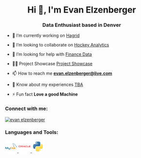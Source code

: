 <h1 align="center">Hi 👋, I'm Evan Elzenberger</h1>
<h3 align="center">Data Enthusiast based in Denver</h3>

- 🔭 I’m currently working on [Hagrid](link)

- 👯 I’m looking to collaborate on [Hockey Analytics](link)

- 🤝 I’m looking for help with [Finance Data](link)

- 👨‍💻 Project Showcase [Project Showcase](TBA)

- 📫 How to reach me **evan.elzenberger@live.com**

- 📄 Know about my experiences [TBA](TBA)

- ⚡ Fun fact **Love a good Machine**

<h3 align="left">Connect with me:</h3>
<p align="left">
<a href="https://linkedin.com/in/evan-e-9aa9811b8" target="blank"><img align="center" src="https://raw.githubusercontent.com/rahuldkjain/github-profile-readme-generator/master/src/images/icons/Social/linked-in-alt.svg" alt="evan elzenberger" height="30" width="40" /></a>
</p>

<h3 align="left">Languages and Tools:</h3>
<p align="left"> <a href="https://www.mysql.com/" target="_blank" rel="noreferrer"> <img src="https://raw.githubusercontent.com/devicons/devicon/master/icons/mysql/mysql-original-wordmark.svg" alt="mysql" width="40" height="40"/> </a> <a href="https://www.oracle.com/" target="_blank" rel="noreferrer"> <img src="https://raw.githubusercontent.com/devicons/devicon/master/icons/oracle/oracle-original.svg" alt="oracle" width="40" height="40"/> </a> <a href="https://www.python.org" target="_blank" rel="noreferrer"> <img src="https://raw.githubusercontent.com/devicons/devicon/master/icons/python/python-original.svg" alt="python" width="40" height="40"/> </a> </p>

